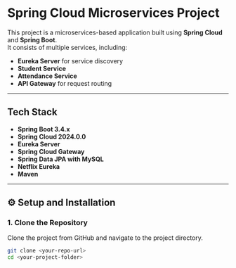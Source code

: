 # Spring Cloud Microservices Project  

This project is a microservices-based application built using **Spring Cloud** and **Spring Boot**.  
It consists of multiple services, including:  
- **Eureka Server** for service discovery  
- **Student Service**  
- **Attendance Service**  
- **API Gateway** for request routing  

---

## Tech Stack  

- **Spring Boot 3.4.x**  
- **Spring Cloud 2024.0.0**  
- **Eureka Server**  
- **Spring Cloud Gateway**  
- **Spring Data JPA with MySQL**  
- **Netflix Eureka**  
- **Maven**  

---

## ⚙️ Setup and Installation  

### 1️. Clone the Repository  
Clone the project from GitHub and navigate to the project directory.  
```sh
git clone <your-repo-url>  
cd <your-project-folder>
